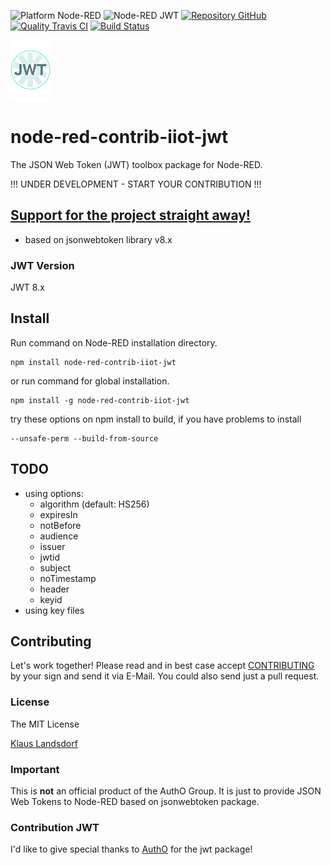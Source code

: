 ![Platform Node-RED](http://b.repl.ca/v1/Platform-Node--RED-red.png)
![Node-RED JWT](http://b.repl.ca/v1/Node--RED-JWT-blue.png)
[![Repository GitHub](http://b.repl.ca/v1/Repository-GitHub-orange.png)](https://github.com/biancode/node-red-contrib-iiot-jwt)
[![Quality Travis CI](http://b.repl.ca/v1/Quality-Travis_CI-green.png)](https://travis-ci.org/biancode/node-red-contrib-iiot-jwt)
[![Build Status](https://travis-ci.org/biancode/node-red-contrib-iiot-jwt.svg?branch=master)](https://travis-ci.org/biancode/node-red-contrib-iiot-jwt)

[![nodejsonwebtoken](images/jwt-icon-small64.png)](https://jwt.io/)

# node-red-contrib-iiot-jwt
The JSON Web Token (JWT) toolbox package for Node-RED.

!!! UNDER DEVELOPMENT - START YOUR CONTRIBUTION !!!
## [Support for the project straight away!][3]

* based on jsonwebtoken library v8.x

### JWT Version

JWT 8.x

## Install

Run command on Node-RED installation directory.

	npm install node-red-contrib-iiot-jwt 

or run command for global installation.

	npm install -g node-red-contrib-iiot-jwt 

try these options on npm install to build, if you have problems to install

    --unsafe-perm --build-from-source
    
## TODO

* using options:
    * algorithm (default: HS256)
    * expiresIn
    * notBefore
    * audience
    * issuer
    * jwtid
    * subject
    * noTimestamp
    * header
    * keyid
* using key files

    
## Contributing

Let's work together! 
Please read and in best case accept [CONTRIBUTING](CONTRIBUTING.md) by your sign and send it via E-Mail.
You could also send just a pull request.

### License

The MIT License

[Klaus Landsdorf][1]

### Important

This is **not** an official product of the AuthO Group.
It is just to provide JSON Web Tokens to Node-RED based on jsonwebtoken package.

### Contribution JWT

I'd like to give special thanks to [AuthO][2] for the jwt package! 


[1]:https://bianco-royal.cloud/
[2]:https://github.com/auth0/
[3]:https://bianco-royal.cloud/supporter/
[4]:https://www.npmjs.com/package/jsonwebtoken/
[5]:https://jwt.io/
